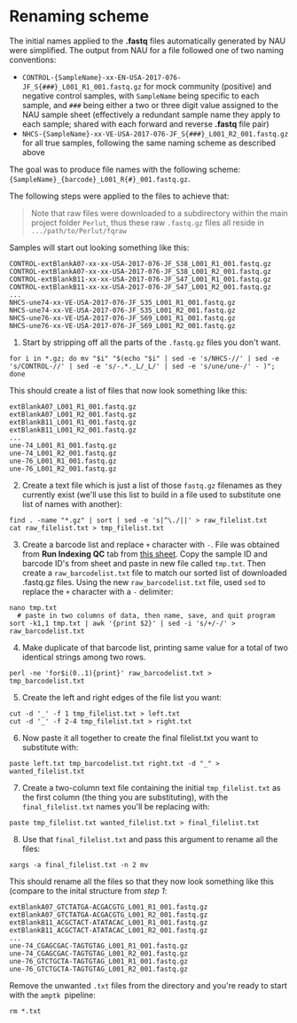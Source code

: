 # Renaming scheme

The initial names applied to the **.fastq** files automatically generated by NAU were simplified. The output from NAU for a file followed one of two naming conventions:

- `CONTROL-{SampleName}-xx-EN-USA-2017-076-JF_S{###}_L001_R1_001.fastq.gz` for mock community (positive) and negative control samples, with `SampleName` being specific to each sample, and `###` being either a two or three digit value assigned to the NAU sample sheet (effectively a redundant sample name they apply to each sample; shared with each forward and reverse **.fastq** file pair)
- `NHCS-{SampleName}-xx-VE-USA-2017-076-JF_S{###}_L001_R2_001.fastq.gz` for all true samples, following the same naming scheme as described above

The goal was to produce file names with the following scheme: `{SampleName}_{barcode}_L001_R{#}_001.fastq.gz`.

The following steps were applied to the files to achieve that:
> Note that raw files were downloaded to a subdirectory within the main project folder `Perlut`, thus these raw `.fastq.gz` files all reside in `.../path/to/Perlut/fqraw`  

Samples will start out looking something like this:
```
CONTROL-extBlankA07-xx-xx-USA-2017-076-JF_S38_L001_R1_001.fastq.gz
CONTROL-extBlankA07-xx-xx-USA-2017-076-JF_S38_L001_R2_001.fastq.gz
CONTROL-extBlankB11-xx-xx-USA-2017-076-JF_S47_L001_R1_001.fastq.gz
CONTROL-extBlankB11-xx-xx-USA-2017-076-JF_S47_L001_R2_001.fastq.gz
...
NHCS-une74-xx-VE-USA-2017-076-JF_S35_L001_R1_001.fastq.gz
NHCS-une74-xx-VE-USA-2017-076-JF_S35_L001_R2_001.fastq.gz
NHCS-une76-xx-VE-USA-2017-076-JF_S69_L001_R1_001.fastq.gz
NHCS-une76-xx-VE-USA-2017-076-JF_S69_L001_R2_001.fastq.gz
```

1. Start by stripping off all the parts of the `.fastq.gz` files you don't want.
```
for i in *.gz; do mv "$i" "$(echo "$i" | sed -e 's/NHCS-//' | sed -e 's/CONTROL-//' | sed -e 's/-.*._L/_L/' | sed -e 's/une/une-/' - )"; done
```
This should create a list of files that now look something like this:  

```
extBlankA07_L001_R1_001.fastq.gz
extBlankA07_L001_R2_001.fastq.gz
extBlankB11_L001_R1_001.fastq.gz
extBlankB11_L001_R2_001.fastq.gz
...
une-74_L001_R1_001.fastq.gz
une-74_L001_R2_001.fastq.gz
une-76_L001_R1_001.fastq.gz
une-76_L001_R2_001.fastq.gz
```

2. Create a text file which is just a list of those `fastq.gz` filenames as they currently exist (we'll use this list to build in a file used to substitute one list of names with another):  
```
find . -name "*.gz" | sort | sed -e 's|^\./||' > raw_filelist.txt
cat raw_filelist.txt > tmp_filelist.txt
```

3. Create a barcode list and replace `+` character with `-`. File was obtained from **Run Indexing QC** tab from [this sheet](https://docs.google.com/spreadsheets/d/1HM1Wlbai3aSHFAxqTNZ19zt7g_H8hf4ZlB8fvw4TlFQ/edit#gid=0). Copy the sample ID and barcode ID's from sheet and paste in new file called `tmp.txt`. Then create a `raw_barcodelist.txt` file to match our sorted list of downloaded .fastq.gz files. Using the new `raw_barcodelist.txt` file, used `sed` to replace the `+` character with a `-` delimiter:
```
nano tmp.txt
  # paste in two columns of data, then name, save, and quit program
sort -k1,1 tmp.txt | awk '{print $2}' | sed -i 's/+/-/' > raw_barcodelist.txt
```

4. Make duplicate of that barcode list, printing same value for a total of two identical strings among two rows.
```
perl -ne 'for$i(0..1){print}' raw_barcodelist.txt > tmp_barcodelist.txt
```

5. Create the left and right edges of the file list you want:
```
cut -d '_' -f 1 tmp_filelist.txt > left.txt
cut -d '_' -f 2-4 tmp_filelist.txt > right.txt
```

6. Now paste it all together to create the final filelist.txt you want to substitute with:
```
paste left.txt tmp_barcodelist.txt right.txt -d "_" > wanted_filelist.txt
```

7. Create a two-column text file containing the initial `tmp_filelist.txt` as the first column (the thing you are substituting), with the `final_filelist.txt` names you'll be replacing with:
```
paste tmp_filelist.txt wanted_filelist.txt > final_filelist.txt
```

8. Use that `final_filelist.txt` and pass this argument to rename all the files:
```
xargs -a final_filelist.txt -n 2 mv
```

This should rename all the files so that they now look something like this (compare to the inital structure from *step 1*:

```
extBlankA07_GTCTATGA-ACGACGTG_L001_R1_001.fastq.gz
extBlankA07_GTCTATGA-ACGACGTG_L001_R2_001.fastq.gz
extBlankB11_ACGCTACT-ATATACAC_L001_R1_001.fastq.gz
extBlankB11_ACGCTACT-ATATACAC_L001_R2_001.fastq.gz
...
une-74_CGAGCGAC-TAGTGTAG_L001_R1_001.fastq.gz
une-74_CGAGCGAC-TAGTGTAG_L001_R2_001.fastq.gz
une-76_GTCTGCTA-TAGTGTAG_L001_R1_001.fastq.gz
une-76_GTCTGCTA-TAGTGTAG_L001_R2_001.fastq.gz
```

Remove the unwanted `.txt` files from the directory and you're ready to start with the `amptk `pipeline:

```
rm *.txt
```
